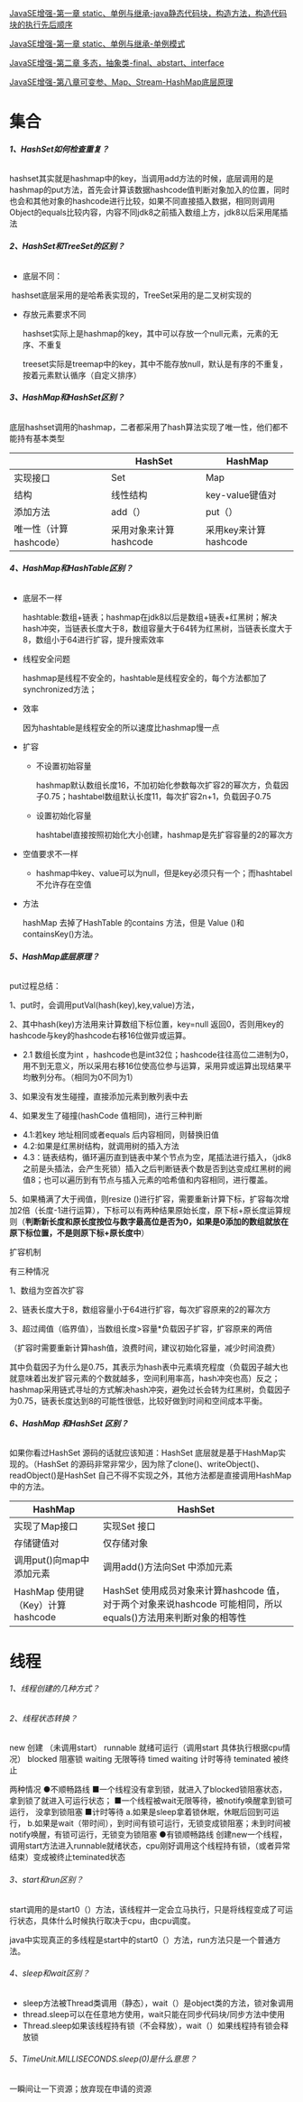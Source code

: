 [JavaSE增强-第一章 static、单例与继承-java静态代码块，构造方法，构造代码块的执行先后顺序](https://gitee.com/shi-zian/JavaNote/blob/main/JavaSE%E5%A2%9E%E5%BC%BA/%E7%AC%AC%E4%B8%80%E7%AB%A0%20static%E3%80%81%E5%8D%95%E4%BE%8B%E4%B8%8E%E7%BB%A7%E6%89%BF.md#java%E9%9D%99%E6%80%81%E4%BB%A3%E7%A0%81%E5%9D%97%E6%9E%84%E9%80%A0%E6%96%B9%E6%B3%95%E6%9E%84%E9%80%A0%E4%BB%A3%E7%A0%81%E5%9D%97%E7%9A%84%E6%89%A7%E8%A1%8C%E5%85%88%E5%90%8E%E9%A1%BA%E5%BA%8F)

[JavaSE增强-第一章 static、单例与继承-单例模式](https://gitee.com/shi-zian/JavaNote/blob/main/JavaSE%E5%A2%9E%E5%BC%BA/%E7%AC%AC%E4%B8%80%E7%AB%A0%20static%E3%80%81%E5%8D%95%E4%BE%8B%E4%B8%8E%E7%BB%A7%E6%89%BF.md#%E5%8D%95%E4%BE%8B%E6%A8%A1%E5%BC%8F)

[JavaSE增强-第二章 多态，抽象类-final、abstart、interface](https://gitee.com/shi-zian/JavaNote/blob/main/JavaSE%E5%A2%9E%E5%BC%BA/%E7%AC%AC%E4%BA%8C%E7%AB%A0%20%E5%A4%9A%E6%80%81%EF%BC%8C%E6%8A%BD%E8%B1%A1%E7%B1%BB.md)

[JavaSE增强-第八章可变参、Map、Stream-HashMap底层原理](https://gitee.com/shi-zian/JavaNote/blob/main/JavaSE%E5%A2%9E%E5%BC%BA/%E7%AC%AC%E5%85%AB%E7%AB%A0%20%E5%8F%AF%E5%8F%98%E5%8F%82%E3%80%81Map%E3%80%81Stream.md#1%E5%BA%95%E5%B1%82%E5%8E%9F%E7%90%86)

# 集合

###### **1、HashSet如何检查重复？**

​		hashset其实就是hashmap中的key，当调用add方法的时候，底层调用的是hashmap的put方法，首先会计算该数据hashcode值判断对象加入的位置，同时也会和其他对象的hashcode进行比较，如果不同直接插入数据，相同则调用Object的equals比较内容，内容不同jdk8之前插入数组上方，jdk8以后采用尾插法

###### **2、HashSet和TreeSet的区别？**

- 底层不同：

​		hashset底层采用的是哈希表实现的，TreeSet采用的是二叉树实现的

- 存放元素要求不同

  hashset实际上是hashmap的key，其中可以存放一个null元素，元素的无序、不重复

  treeset实际是treemap中的key，其中不能存放null，默认是有序的不重复，按着元素默认循序（自定义排序）

###### **3、HashMap和HashSet区别？**

底层hashset调用的hashmap，二者都采用了hash算法实现了唯一性，他们都不能持有基本类型

|                        | HashSet                | HashMap               |
| ---------------------- | ---------------------- | --------------------- |
| 实现接口               | Set                    | Map                   |
| 结构                   | 线性结构               | key-value键值对       |
| 添加方法               | add（）                | put（）               |
| 唯一性（计算hashcode） | 采用对象来计算hashcode | 采用key来计算hashcode |

###### **4、HashMap和HashTable区别？**

- 底层不一样

  hashtable:数组+链表；hashmap在jdk8以后是数组+链表+红黑树；解决hash冲突，当链表长度大于8，数组容量大于64转为红黑树，当链表长度大于8，数组小于64进行扩容，提升搜索效率

- 线程安全问题

  hashmap是线程不安全的，hashtable是线程安全的，每个方法都加了synchronized方法；

- 效率

  因为hashtable是线程安全的所以速度比hashmap慢一点

- 扩容

  - 不设置初始容量

    hashmap默认数组长度16，不加初始化参数每次扩容2的幂次方，负载因子0.75；hashtabel数组默认长度11，每次扩容2n+1，负载因子0.75

  - 设置初始化容量

    hashtabel直接按照初始化大小创建，hashmap是先扩容容量的2的幂次方

- 空值要求不一样

  - hashmap中key、value可以为null，但是key必须只有一个；而hashtabel不允许存在空值

- 方法

  hashMap 去掉了HashTable 的contains 方法，但是	Value ()和containsKey()方法。

###### **5、HashMap底层原理？**

put过程总结：

1、put时，会调用putVal(hash(key),key,value)方法，

2、其中hash(key)方法用来计算数组下标位置，key=null 返回0，否则用key的hashcode与key的hashcode右移16位做异或运算。

- 2.1 数组长度为int ，hashcode也是int32位；hashcode往往高位二进制为0，用不到无意义，所以采用右移16位使高位参与运算，采用异或运算出现结果平均散列分布。（相同为0不同为1）

3、如果没有发生碰撞，直接添加元素到散列表中去

4、如果发生了碰撞(hashCode 值相同)，进行三种判断

- 4.1:若key 地址相同或者equals 后内容相同，则替换旧值
- 4.2:如果是红黑树结构，就调用树的插入方法
- 4.3：链表结构，循环遍历直到链表中某个节点为空，尾插法进行插入，（jdk8之前是头插法，会产生死锁）插入之后判断链表个数是否到达变成红黑树的阙值8；也可以遍历到有节点与插入元素的哈希值和内容相同，进行覆盖。

5、如果桶满了大于阀值，则resize ()进行扩容，需要重新计算下标，扩容每次增加2倍（长度-1进行运算），下标可以有两种结果原始长度，原下标+原长度运算规则（**判断新长度和原长度按位与数字最高位是否为0，如果是0添加的数组就放在原下标位置，不是则原下标+原长度中**）

扩容机制

有三种情况

1、数组为空首次扩容

2、链表长度大于8，数组容量小于64进行扩容，每次扩容原来的2的幂次方

3、超过阈值（临界值），当数组长度>容量*负载因子扩容，扩容原来的两倍

（扩容时需要重新计算hash值，浪费时间，建议初始化容量，减少时间浪费）

其中负载因子为什么是0.75，其表示为hash表中元素填充程度（负载因子越大也就意味着出发扩容元素的个数就越多，空间利用率高，hash冲突也高）反之；hashmap采用链式寻址的方式解决hash冲突，避免过长会转为红黑树，负载因子为0.75，链表长度达到8的可能性很低，比较好做到时间和空间成本平衡。



###### **6、HashMap 和HashSet 区别？**

如果你看过HashSet 源码的话就应该知道：HashSet 底层就是基于HashMap实现的。（HashSet 的源码非常非常少，因为除了clone()、writeObject()、readObject()是HashSet 自己不得不实现之外，其他方法都是直接调用HashMap 中的方法。

| HashMap                           | HashSet                                                      |
| --------------------------------- | ------------------------------------------------------------ |
| 实现了Map接口                     | 实现Set 接口                                                 |
| 存储键值对                        | 仅存储对象                                                   |
| 调用put()向map中添加元素          | 调用add()方法向Set 中添加元素                                |
| HashMap 使用键（Key）计算hashcode | HashSet 使用成员对象来计算hashcode 值，对于两个对象来说hashcode 可能相同，所以equals()方法用来判断对象的相等性 |

 





# 线程

###### 1、线程创建的几种方式？

###### 2、线程状态转换？

new 创建 （未调用start）
runnable 就绪可运行（调用start 具体执行根据cpu情况）
blocked 阻塞锁
waiting 无限等待
timed waiting 计时等待
teminated 被终止

两种情况
    ●不顺畅路线
        ■一个线程没有拿到锁，就进入了blocked锁阻塞状态，拿到锁了就进入可运行状态；
        ■一个线程被wait无限等待，被notify唤醒拿到锁可运行， 没拿到锁阻塞
        ■计时等待
            a.如果是sleep拿着锁休眠，休眠后回到可运行，
            b.如果是wait（带时间），到时间有锁可运行，无锁变成锁阻塞；未到时间被notify唤醒，有锁可运行，无锁变为锁阻塞
    ●有锁顺畅路线
    创建new一个线程，调用start方法进入runnable就绪状态，cpu刚好调用这个线程持有锁，（或者异常结束）变成被终止teminated状态

###### 3、start和run区别？

start调用的是start0（）方法，该线程并一定会立马执行，只是将线程变成了可运行状态，具体什么时候执行取决于cpu，由cpu调度。

java中实现真正的多线程是start中的start0（）方法，run方法只是一个普通方法。

###### 4、sleep和wait区别？

- sleep方法被Thread类调用（静态），wait（）是object类的方法，锁对象调用
- thread.sleep可以在任意地方使用，wait只能在同步代码块/同步方法中使用
- Thread.sleep如果该线程持有锁（不会释放），wait（）如果线程持有锁会释放锁

###### 5、TimeUnit.MILLISECONDS.sleep(0)是什么意思？

一瞬间让一下资源；放弃现在申请的资源

